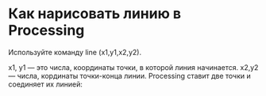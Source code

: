 # Как нарисовать линию в Processing

Используйте команду line (x1,y1,x2,y2).

x1, y1 — это числа, координаты точки, в которой линия начинается. x2,y2 — числа, кординаты точки-конца линии. Processing ставит две точки и соединяет их линией: